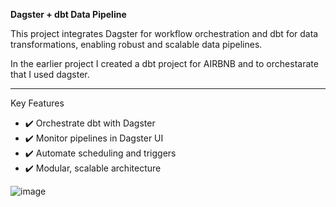 **Dagster + dbt Data Pipeline**


This project integrates Dagster for workflow orchestration and dbt for data transformations, enabling robust and scalable data pipelines.


In the earlier project I created a dbt project for AIRBNB and to orchestarate that I used dagster.


---------------------------------------------------------
Key Features
- ✔️ Orchestrate dbt with Dagster
- ✔️ Monitor pipelines in Dagster UI
- ✔️ Automate scheduling and triggers
- ✔️ Modular, scalable architecture


![image](https://github.com/user-attachments/assets/1a40e11f-bd16-4ac3-b38f-54adb79e01e2)
